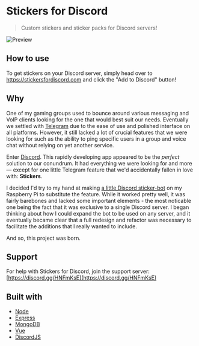 # Stickers for Discord

> Custom stickers and sticker packs for Discord servers!

![Preview](http://i.imgur.com/8sHjDhP.png)

## How to use

To get stickers on your Discord server, simply head over to https://stickersfordiscord.com and click the "Add to Discord" button!

## Why

One of my gaming groups used to bounce around various messaging and VoIP clients looking for the one that would best suit our needs. Eventually we settled with [Telegram](https://telegram.org/) due to the ease of use and polished interface on all platforms. However, it still lacked a lot of crucial features that we were looking for such as the ability to ping specific users in a group and voice chat without relying on yet another service.

Enter [Discord](https://discordapp.com/). This rapidly developing app appeared to be the *perfect* solution to our conundrum. It had everything we were looking for and more— except for one little Telegram feature that we'd accidentally fallen in love with: **Stickers**.

I decided I'd try to my hand at making [a little Discord sticker-bot](https://github.com/DarylPinto/discord-stickerbot) on my Raspberry Pi to substitute the feature. While it worked pretty well, it was fairly barebones and lacked some important elements - the most noticable one being the fact that it was exclusive to a single Discord server. I began thinking about how I could expand the bot to be used on any server, and it eventually became clear that a full redesign and refactor was necessary to facilitate the additions that I really wanted to include.

And so, this project was born.

## Support

For help with Stickers for Discord, join the support server: [https://discord.gg/HNFmKsE](https://discord.gg/HNFmKsE)

## Built with

* [Node](https://nodejs.org/)
* [Express](https://expressjs.com/)
* [MongoDB](https://www.mongodb.com/)
* [Vue](http://vuejs.org/)
* [DiscordJS](https://discord.js.org/#/)

